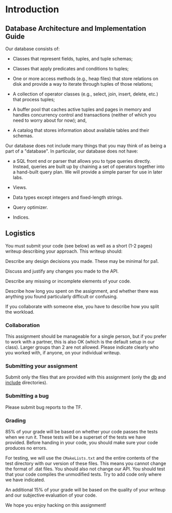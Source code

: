 # Introduction

## Database Architecture and Implementation Guide

Our database consists of:

- Classes that represent fields, tuples, and tuple schemas;

- Classes that apply predicates and conditions to tuples;

- One or more access methods (e.g., heap files) that store relations on disk and provide a way to iterate through tuples
  of those relations;

- A collection of operator classes (e.g., select, join, insert, delete, etc.) that process tuples;

- A buffer pool that caches active tuples and pages in memory and handles concurrency control and transactions (neither
  of which you need to worry about for now); and,

- A catalog that stores information about available tables and their schemas.

Our database does not include many things that you may think of as being a part of a "database". In particular, our
database does not have:

- a SQL front end or parser that allows you to type queries directly. Instead, queries are built up by chaining a set of
  operators together into a hand-built query plan. We will provide a simple parser for use in later labs.

- Views.

- Data types except integers and fixed-length strings.

- Query optimizer.

- Indices.

## Logistics

You must submit your code (see below) as well as a short (1-2 pages) writeup describing your approach. This writeup
should:

Describe any design decisions you made. These may be minimal for pa1.

Discuss and justify any changes you made to the API.

Describe any missing or incomplete elements of your code.

Describe how long you spent on the assignment, and whether there was anything you found particularly difficult or
confusing.

If you collaborate with someone else, you have to describe how you split the workload.

### Collaboration

This assignment should be manageable for a single person, but if you prefer to work with a partner, this is also OK
(which is the default setup in our class). Larger groups than 2 are not allowed. Please indicate clearly who you worked
with, if anyone, on your individual writeup.

### Submitting your assignment

Submit only the files that are provided with this assignment (only the [db](../db) and [include](../include)
directories).

### Submitting a bug

Please submit bug reports to the TF.

### Grading

85% of your grade will be based on whether your code passes the tests when we run it. These tests will be a superset
of the tests we have provided. Before handing in your code, you should make sure your code produces no errors.

For testing, we will use the `CMakeLists.txt` and the entire contents of the test directory with our version of these
files. This means you cannot change the format of .dat files. You should also not change our API. You should test that
your code compiles the unmodified tests. Try to add code only where we have indicated.

An additional 15% of your grade will be based on the quality of your writeup and our subjective evaluation of your code.

We hope you enjoy hacking on this assignment!
